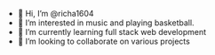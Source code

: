 - 👋 Hi, I’m @richa1604
- 👀 I’m interested in music and playing basketball.
- 🌱 I’m currently learning full stack web development
- 💞️ I’m looking to collaborate on various projects

<!---
richa1604/richa1604 is a ✨ special ✨ repository because its `README.md` (this file) appears on your GitHub profile.
You can click the Preview link to take a look at your changes.
--->
